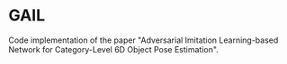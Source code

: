 # GAIL
Code implementation of the paper "Adversarial Imitation Learning-based Network for Category-Level 6D Object Pose Estimation".
